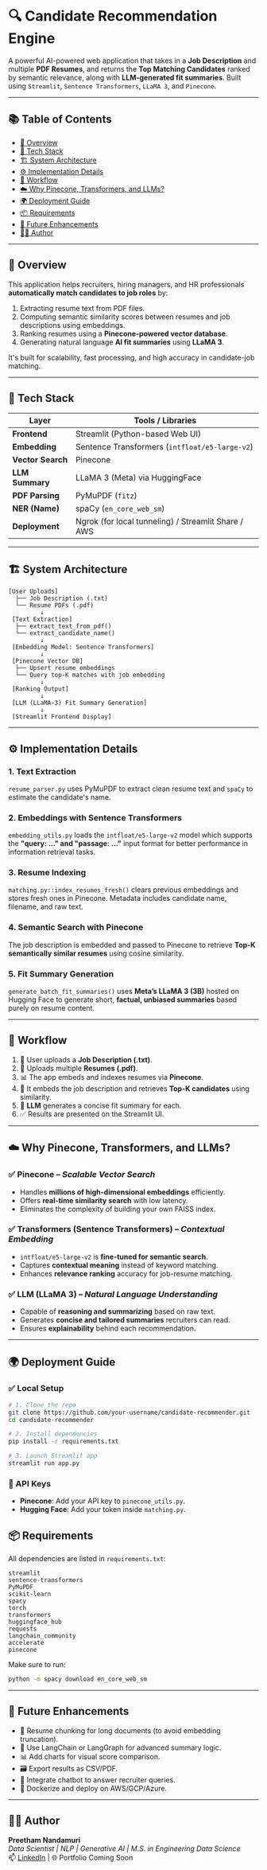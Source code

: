 # 🔍 Candidate Recommendation Engine

A powerful AI-powered web application that takes in a **Job Description** and multiple **PDF Resumes**, and returns the **Top Matching Candidates** ranked by semantic relevance, along with **LLM-generated fit summaries**. Built using `Streamlit`, `Sentence Transformers`, `LLaMA 3`, and `Pinecone`.

---

## 📚 Table of Contents

- [🚀 Overview](#-overview)
- [🧠 Tech Stack](#-tech-stack)
- [🏗️ System Architecture](#-system-architecture)
- [⚙️ Implementation Details](#️-implementation-details)
- [🔁 Workflow](#-workflow)
- [☁️ Why Pinecone, Transformers, and LLMs?](#️-why-pinecone-transformers-and-llms)
- [🌍 Deployment Guide](#-deployment-guide)
- [📦 Requirements](#-requirements)
- [📌 Future Enhancements](#-future-enhancements)
- [🧑‍💻 Author](#-author)

---

## 🚀 Overview

This application helps recruiters, hiring managers, and HR professionals **automatically match candidates to job roles** by:

1. Extracting resume text from PDF files.
2. Computing semantic similarity scores between resumes and job descriptions using embeddings.
3. Ranking resumes using a **Pinecone-powered vector database**.
4. Generating natural language **AI fit summaries** using **LLaMA 3**.

It's built for scalability, fast processing, and high accuracy in candidate-job matching.

---

## 🧠 Tech Stack

| Layer            | Tools / Libraries                                      |
|------------------|--------------------------------------------------------|
| **Frontend**     | Streamlit (Python-based Web UI)                        |
| **Embedding**    | Sentence Transformers (`intfloat/e5-large-v2`)         |
| **Vector Search**| Pinecone                                                |
| **LLM Summary**  | LLaMA 3 (Meta) via HuggingFace                         |
| **PDF Parsing**  | PyMuPDF (`fitz`)                                       |
| **NER (Name)**   | spaCy (`en_core_web_sm`)                               |
| **Deployment**   | Ngrok (for local tunneling) / Streamlit Share / AWS    |

---

## 🏗️ System Architecture

```plaintext
[User Uploads]
  ├── Job Description (.txt)
  └── Resume PDFs (.pdf)
         ↓
 [Text Extraction]
  ├── extract_text_from_pdf()
  └── extract_candidate_name()
         ↓
 [Embedding Model: Sentence Transformers]
         ↓
 [Pinecone Vector DB]
  ├── Upsert resume embeddings
  └── Query top-K matches with job embedding
         ↓
 [Ranking Output]
         ↓
 [LLM (LLaMA-3) Fit Summary Generation]
         ↓
 [Streamlit Frontend Display]
```

---

## ⚙️ Implementation Details

### 1. **Text Extraction**  
`resume_parser.py` uses PyMuPDF to extract clean resume text and `spaCy` to estimate the candidate's name.

### 2. **Embeddings with Sentence Transformers**  
`embedding_utils.py` loads the `intfloat/e5-large-v2` model which supports the **"query: ..." and "passage: ..."** input format for better performance in information retrieval tasks.

### 3. **Resume Indexing**  
`matching.py::index_resumes_fresh()` clears previous embeddings and stores fresh ones in Pinecone. Metadata includes candidate name, filename, and raw text.

### 4. **Semantic Search with Pinecone**  
The job description is embedded and passed to Pinecone to retrieve **Top-K semantically similar resumes** using cosine similarity.

### 5. **Fit Summary Generation**  
`generate_batch_fit_summaries()` uses **Meta’s LLaMA 3 (3B)** hosted on Hugging Face to generate short, **factual, unbiased summaries** based purely on resume content.

---

## 🔁 Workflow

1. 📝 User uploads a **Job Description (.txt)**.
2. 📎 Uploads multiple **Resumes (.pdf)**.
3. 📊 The app embeds and indexes resumes via **Pinecone**.
4. 🧠 It embeds the job description and retrieves **Top-K candidates** using similarity.
5. 🤖 **LLM** generates a concise fit summary for each.
6. ✅ Results are presented on the Streamlit UI.

---

## ☁️ Why Pinecone, Transformers, and LLMs?

### ✅ **Pinecone** – *Scalable Vector Search*
- Handles **millions of high-dimensional embeddings** efficiently.
- Offers **real-time similarity search** with low latency.
- Eliminates the complexity of building your own FAISS index.

### ✅ **Transformers (Sentence Transformers)** – *Contextual Embedding*
- `intfloat/e5-large-v2` is **fine-tuned for semantic search**.
- Captures **contextual meaning** instead of keyword matching.
- Enhances **relevance ranking** accuracy for job-resume matching.

### ✅ **LLM (LLaMA 3)** – *Natural Language Understanding*
- Capable of **reasoning and summarizing** based on raw text.
- Generates **concise and tailored summaries** recruiters can read.
- Ensures **explainability** behind each recommendation.

---

## 🌍 Deployment Guide

### ✅ Local Setup
```bash
# 1. Clone the repo
git clone https://github.com/your-username/candidate-recommender.git
cd candidate-recommender

# 2. Install dependencies
pip install -r requirements.txt

# 3. Launch Streamlit app
streamlit run app.py
```

### 🔐 API Keys
- **Pinecone**: Add your API key to `pinecone_utils.py`.
- **Hugging Face**: Add your token inside `matching.py`.


## 📦 Requirements

All dependencies are listed in `requirements.txt`:

```text
streamlit
sentence-transformers
PyMuPDF
scikit-learn
spacy
torch
transformers
huggingface_hub
requests
langchain_community
accelerate
pinecone
```

Make sure to run:
```bash
python -m spacy download en_core_web_sm
```

---

## 📌 Future Enhancements

- 🔄 Resume chunking for long documents (to avoid embedding truncation).
- 🧩 Use LangChain or LangGraph for advanced summary logic.
- 📊 Add charts for visual score comparison.
- 🗃️ Export results as CSV/PDF.
- 💬 Integrate chatbot to answer recruiter queries.
- 🚀 Dockerize and deploy on AWS/GCP/Azure.

---

## 🧑‍💻 Author

**Preetham Nandamuri**  
*Data Scientist | NLP | Generative AI | M.S. in Engineering Data Science*  
📫 [LinkedIn](https://www.linkedin.com/in/preethamnandamuri) | 🌐 Portfolio Coming Soon
